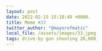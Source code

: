 ```yaml
---
layout: post
date: 2022-02-15 15:18:49 +0000.
title: Meme #33
twitter_author: "@mayorofmatic"
local_file: /assets/images/33.jpeg
tags: drive-by gun shooting 20,000
---
```

